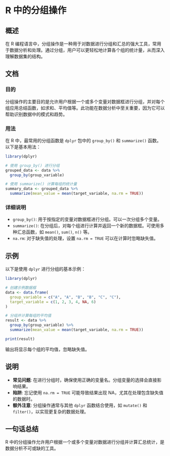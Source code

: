 <!--
Meta Description: # R 中的分组操作 ## 概述 在 R 编程语言中，分组操作是一种用于对数据进行分组和汇总的强大工具，常用于数据分析和处理。通过分组，用户可以更轻松地计算各个组的统计量，从而深入理解数据集的结构。 ## 文档 ### 目的 分组操作的主要目的是允许用户根据一个或多个变量对数据框进行分组，并对每个组...
Meta Keywords: dplyr, group_by, summarize, data, true
-->

# R 中的分组操作

## 概述
在 R 编程语言中，分组操作是一种用于对数据进行分组和汇总的强大工具，常用于数据分析和处理。通过分组，用户可以更轻松地计算各个组的统计量，从而深入理解数据集的结构。

## 文档
### 目的
分组操作的主要目的是允许用户根据一个或多个变量对数据框进行分组，并对每个组应用总结函数，如求和、平均值等。此功能在数据分析中至关重要，因为它可以帮助识别数据中的模式和趋势。

### 用法
在 R 中，最常用的分组函数是 `dplyr` 包中的 `group_by()` 和 `summarize()` 函数。以下是基本用法：

```R
library(dplyr)

# 使用 group_by() 进行分组
grouped_data <- data %>%
  group_by(group_variable)

# 使用 summarize() 计算每组的统计量
summary_data <- grouped_data %>%
  summarize(mean_value = mean(target_variable, na.rm = TRUE))
```

### 详细说明
- `group_by()`: 用于按指定的变量对数据框进行分组。可以一次分组多个变量。
- `summarize()`: 在分组后，对每个组进行计算并返回一个新的数据框。可使用多种汇总函数，如 `mean()`, `sum()`, `n()` 等。
- `na.rm`: 对于缺失值的处理，设置 `na.rm = TRUE` 可以在计算时忽略缺失值。

## 示例
以下是使用 `dplyr` 进行分组的基本示例：

```R
library(dplyr)

# 创建示例数据框
data <- data.frame(
  group_variable = c("A", "A", "B", "B", "C", "C"),
  target_variable = c(1, 2, 3, 4, NA, 6)
)

# 分组并计算每组的平均值
result <- data %>%
  group_by(group_variable) %>%
  summarize(mean_value = mean(target_variable, na.rm = TRUE))

print(result)
```

输出将显示每个组的平均值，忽略缺失值。

## 说明
- **常见问题**: 在进行分组时，确保使用正确的变量名。分组变量的选择会直接影响结果。
- **陷阱**: 忘记使用 `na.rm = TRUE` 可能导致结果出现 NA，尤其在处理包含缺失值的数据时。
- **额外注意**: 分组操作通常与其他 `dplyr` 函数结合使用，如 `mutate()` 和 `filter()`，以实现更复杂的数据处理。

## 一句话总结
R 中的分组操作允许用户根据一个或多个变量对数据进行分组并计算汇总统计，是数据分析不可或缺的工具。
